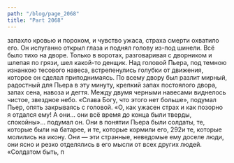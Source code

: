 ```yaml
---
path: "/blog/page_2068"
title: "Part 2068"
---
```


 запахло кровью и порохом, и чувство ужаса, страха смерти охватило его. Он испуганно открыл глаза и поднял голову из-под шинели. Всё было тихо на дворе. Только в воротах, разговаривая с дворником и шлепая по грязи, шел какой-то денщик. Над головой Пьера, под темною изнанкою тесового навеса, встрепенулись голубки от движения, которое он сделал приподнимаясь. По всему двору был разлит мирный, радостный для Пьера в эту минуту, крепкий запах постоялого двора, запах сена, навоза и дегтя. Между двумя черными навесами виднелось чистое, звездное небо.
«Слава Богу, что этого нет больше», подумал Пьер, опять закрываясь с головой. «О, как ужасен страх и как позорно я отдался ему! А они... они всё время до конца были тверды, спокойны»... подумал он. Они в понятии Пьера были солдаты, те, которые были на батарее, и те, которые кормили его, 292и те, которые молились на икону. Они — эти странные, неведомые ему доселе люди, они ясно и резко отделялись в его мысли от всех других людей.
«Солдатом быть, п
